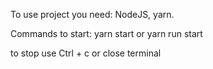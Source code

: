 To use project you need: NodeJS, yarn.

Commands to start:
yarn start or yarn run start

to stop use Ctrl + c or close terminal
